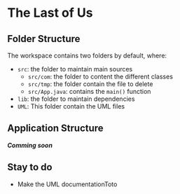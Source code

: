 # The Last of Us

## Folder Structure

The workspace contains two folders by default, where:

- `src`: the folder to maintain main sources
  - `src/com`: the folder to content the different classes
  - `src/tmp`: the folder contain the file to delete
  - `src/App.java`: contains the `main()` function
- `lib`: the folder to maintain dependencies
- `UML`: This folder contain the UML files

## Application Structure

***Comming soon***

## Stay to do

 - Make the UML documentationToto
